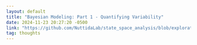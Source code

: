 ```yaml
---
layout: default
title: "Bayesian Modeling: Part 1 - Quantifying Variability"
date: 2024-11-23 20:27:20 -0500
link: "https://github.com/NuttidaLab/state_space_analysis/blob/exploration/tutorial.ipynb"
tag: thoughts
---
```

